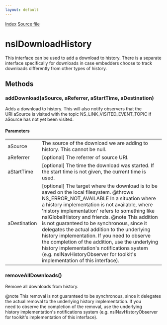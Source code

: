 ```yaml
---
layout: default
---
```

<div id='links'><a href="../index.html">Index</a>
<a href="http://dxr.mozilla.org/mozilla-central/source/docshell/base/nsIDownloadHistory.idl">Source file</a>
</div>

# nsIDownloadHistory #
  
This interface can be used to add a download to history.  There is a separate  
interface specifically for downloads in case embedders choose to track  
downloads differently from other types of history.  
  

## Methods ##

### addDownload(aSource, aReferrer, aStartTime, aDestination) ###
  
Adds a download to history.  This will also notify observers that the  
URI aSource is visited with the topic NS_LINK_VISITED_EVENT_TOPIC if  
aSource has not yet been visited.  
  
  

#### Parameters ####

<table>

<tr>
<td>aSource</td>
<td>       The source of the download we are adding to history.  This cannot be  
       null.  
</td>
</tr>

<tr>
<td>aReferrer</td>
<td>       [optional] The referrer of source URI.  
</td>
</tr>

<tr>
<td>aStartTime</td>
<td>       [optional] The time the download was started.  If the start time  
       is not given, the current time is used.  
</td>
</tr>

<tr>
<td>aDestination</td>
<td>       [optional] The target where the download is to be saved on the local  
       filesystem.  
@throws NS_ERROR_NOT_AVAILABLE  
        In a situation where a history implementation is not available,  
        where 'history implementation' refers to something like  
        nsIGlobalHistory and friends.  
@note This addition is not guaranteed to be synchronous, since it delegates  
      the actual addition to the underlying history implementation.  If you  
      need to observe the completion of the addition, use the underlying  
      history implementation's notifications system (e.g. nsINavHistoryObserver  
      for toolkit's implementation of this interface).  
</td>
</tr>

</table>

### removeAllDownloads() ###
  
Remove all downloads from history.  
  
@note This removal is not guaranteed to be synchronous, since it delegates  
      the actual removal to the underlying history implementation.  If you  
      need to observe the completion of the removal, use the underlying  
      history implementation's notifications system (e.g. nsINavHistoryObserver  
      for toolkit's implementation of this interface).  
  
